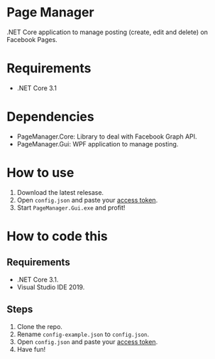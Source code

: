 # Page Manager

.NET Core application to manage posting (create, edit and delete) on Facebook Pages.

# Requirements

-   .NET Core 3.1

# Dependencies

-   PageManager.Core: Library to deal with Facebook Graph API.
-   PageManager.Gui: WPF application to manage posting.

# How to use

1. Download the latest relesase.
2. Open `config.json` and paste your [access token](https://developers.facebook.com/docs/graph-api/using-graph-api/#access-tokens).
3. Start `PageManager.Gui.exe` and profit!

# How to code this

## Requirements

-   .NET Core 3.1.
-   Visual Studio IDE 2019.

## Steps

1. Clone the repo.
2. Rename `config-example.json` to `config.json`.
3. Open `config.json` and paste your [access token](https://developers.facebook.com/docs/graph-api/using-graph-api/#access-tokens).
4. Have fun!
